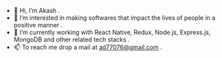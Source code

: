 - 👋 Hi, I’m Akash .
- 👀 I’m interested in making softwares that impact the lives of people in a positive manner . 
- 🌱 I’m currently working with React Native, Redux, Node.js, Express.js, MongoDB and other related tech stacks .
- 📫 To reach me drop a mail at ad77076@gmail.com . 
